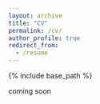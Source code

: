 ```yaml
---
layout: archive
title: "CV"
permalink: /cv/
author_profile: true
redirect_from:
  - /resume
---
```


{% include base_path %}

coming soon
